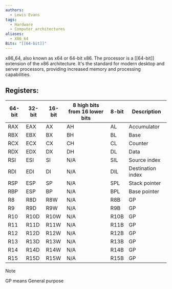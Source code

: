 ```yaml
---
authors: 
  - Lewis Evans
tags:
  - Hardware
  - Computer_architectures
aliases:
  - X86_64
Bits: "[[64-bit]]"
---
```

x86_64, also known as x64 or 64-bit x86. The processor is a [[64-bit]] extension of the x86 architecture. It's the standard for modern desktop and server processors, providing increased memory and processing capabilities.

## Registers:

| 64-bit | 32-bit | 16-bit | 8 high bits from 16 lower bits | 8-bit | Description |
| ---- | ---- | ---- | ---- | ---- | ---- |
| RAX | EAX | AX | AH | AL | Accumulator |
| RBX | EBX | BX | BH | BL | Base |
| RCX | ECX | CX | CH | CL | Counter |
| RDX | EDX | DX | DH | DL | Data |
| RSI | ESI | SI | N/A | SIL | Source index  |
| RDI | EDI | DI | N/A | DIL | Destination index  |
| RSP | ESP | SP | N/A | SPL | Stack pointer |
| RBP | ESP | BP | N/A | BPL | Base pointer |
| R8 | R8D | R8W | N/A | R8B | GP |
| R9 | R9D | R9W | N/A | R9B | GP  |
| R10 | R10D | R10W | N/A | R10B | GP |
| R11 | R11D | R11W | N/A | R11B | GP |
| R12 | R12D | R12W | N/A | R12B | GP |
| R13 | R13D | R13W | N/A | R13B | GP |
| R14 | R14D | R14W | N/A | R14B | GP |
| R15 | R15D | R15W | N/A | R15B | GP |
>[!Note]
>GP means General purpose


